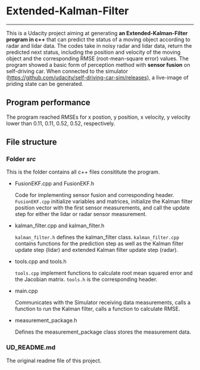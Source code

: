 # Extended-Kalman-Filter
----
This is a Udacity project aiming at generating **an Extended-Kalman-Filter program in c++** that can predict the status of a moving object according to
radar and lidar data. The codes take in noisy radar and lidar data, return the predicted next status, including the position and velocity of the moving object and the corresponding RMSE (root-mean-square error) values. The program showed a basic form of perception method with **sensor fusion** on self-driving car. When connected to the simulator (https://github.com/udacity/self-driving-car-sim/releases), a live-image of priding state can be generated.


## Program performance
The program reached RMSEs for x postion, y position, x velocity, y velocity lower than 0.11, 0.11, 0.52, 0.52, respectively.
 
 ## File structure
 
 ### Folder *src*
 
 This is the folder contains all c++ files consititute the program.
 
 - FusionEKF.cpp and FusionEKF.h
   
   Code for implementing sensor fusion and corresponding header. `FusionEKF.cpp` initialize variables and matrices, initialize the Kalman filter position vector with the first sensor measurements, and call the update step for either the lidar or radar sensor measurement.
   
 - kalman_filter.cpp and kalman_filter.h
 
    `kalman_filter.h` defines the kalman_filter class. `kalman_filter.cpp` contains functions for the prediction step as well as the Kalman filter update step (lidar) and extended Kalman filter update step (radar).
 
 - tools.cpp and tools.h 
 
    `tools.cpp` implement functions to calculate root mean squared error and the Jacobian matrix. `tools.h` is the corresponding header.
    
 - main.cpp 
 
   Communicates with the Simulator receiving data measurements, calls a function to run the Kalman filter, calls a function to calculate RMSE.
   
 - measurement_package.h
 
    Defines the measurement_package class stores the measurement data.
 
 
### UD_README.md
 
 The original readme file of this project.
 
